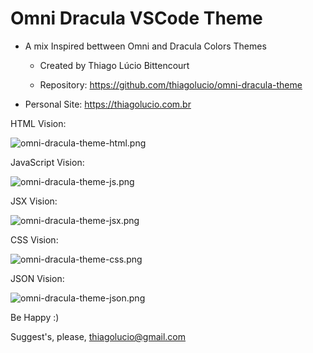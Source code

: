 # Omni Dracula VSCode Theme

- A mix Inspired bettween Omni and Dracula Colors Themes
  
  - Created by Thiago Lúcio Bittencourt
  
  - Repository: https://github.com/thiagolucio/omni-dracula-theme

- Personal Site: https://thiagolucio.com.br

HTML Vision:

![omni-dracula-theme-html.png](https://thiagolucio.com.br/downloads/omnidraculatheme/omni-dracula-theme-html.png)

JavaScript Vision:

![omni-dracula-theme-js.png](https://thiagolucio.com.br/downloads/omnidraculatheme/omni-dracula-theme-js.png)

JSX Vision:

![omni-dracula-theme-jsx.png](https://thiagolucio.com.br/downloads/omnidraculatheme/omni-dracula-theme-jsx.png)

CSS Vision:

![omni-dracula-theme-css.png](https://thiagolucio.com.br/downloads/omnidraculatheme/omni-dracula-theme-css.png)

JSON Vision:

![omni-dracula-theme-json.png](https://thiagolucio.com.br/downloads/omnidraculatheme/omni-dracula-theme-json.png)

Be Happy  :)

Suggest's, please, thiagolucio@gmail.com
